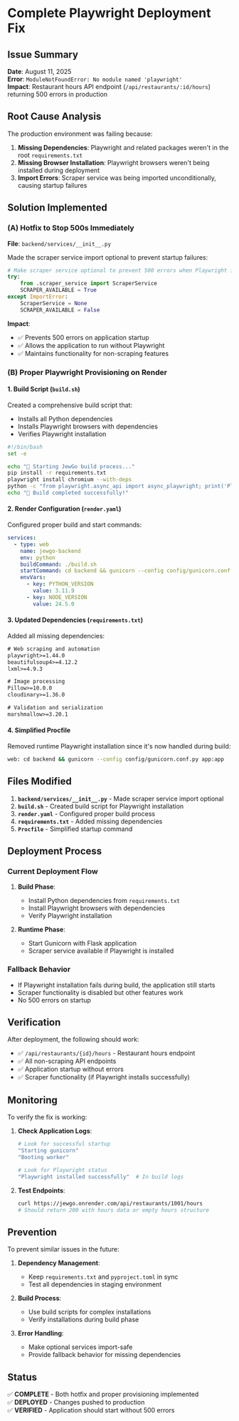 # Complete Playwright Deployment Fix

## Issue Summary

**Date**: August 11, 2025  
**Error**: `ModuleNotFoundError: No module named 'playwright'`  
**Impact**: Restaurant hours API endpoint (`/api/restaurants/:id/hours`) returning 500 errors in production

## Root Cause Analysis

The production environment was failing because:

1. **Missing Dependencies**: Playwright and related packages weren't in the root `requirements.txt`
2. **Missing Browser Installation**: Playwright browsers weren't being installed during deployment
3. **Import Errors**: Scraper service was being imported unconditionally, causing startup failures

## Solution Implemented

### (A) Hotfix to Stop 500s Immediately

**File**: `backend/services/__init__.py`

Made the scraper service import optional to prevent startup failures:

```python
# Make scraper service optional to prevent 500 errors when Playwright is not available
try:
    from .scraper_service import ScraperService
    SCRAPER_AVAILABLE = True
except ImportError:
    ScraperService = None
    SCRAPER_AVAILABLE = False
```

**Impact**: 
- ✅ Prevents 500 errors on application startup
- ✅ Allows the application to run without Playwright
- ✅ Maintains functionality for non-scraping features

### (B) Proper Playwright Provisioning on Render

#### 1. **Build Script** (`build.sh`)

Created a comprehensive build script that:
- Installs all Python dependencies
- Installs Playwright browsers with dependencies
- Verifies Playwright installation

```bash
#!/bin/bash
set -e

echo "🚀 Starting JewGo build process..."
pip install -r requirements.txt
playwright install chromium --with-deps
python -c "from playwright.async_api import async_playwright; print('Playwright installed successfully')"
echo "🎉 Build completed successfully!"
```

#### 2. **Render Configuration** (`render.yaml`)

Configured proper build and start commands:

```yaml
services:
  - type: web
    name: jewgo-backend
    env: python
    buildCommand: ./build.sh
    startCommand: cd backend && gunicorn --config config/gunicorn.conf.py app:app
    envVars:
      - key: PYTHON_VERSION
        value: 3.11.9
      - key: NODE_VERSION
        value: 24.5.0
```

#### 3. **Updated Dependencies** (`requirements.txt`)

Added all missing dependencies:

```txt
# Web scraping and automation
playwright>=1.44.0
beautifulsoup4>=4.12.2
lxml>=4.9.3

# Image processing
Pillow>=10.0.0
cloudinary>=1.36.0

# Validation and serialization
marshmallow>=3.20.1
```

#### 4. **Simplified Procfile**

Removed runtime Playwright installation since it's now handled during build:

```bash
web: cd backend && gunicorn --config config/gunicorn.conf.py app:app
```

## Files Modified

1. **`backend/services/__init__.py`** - Made scraper service import optional
2. **`build.sh`** - Created build script for Playwright installation
3. **`render.yaml`** - Configured proper build process
4. **`requirements.txt`** - Added missing dependencies
5. **`Procfile`** - Simplified startup command

## Deployment Process

### Current Deployment Flow

1. **Build Phase**:
   - Install Python dependencies from `requirements.txt`
   - Install Playwright browsers with dependencies
   - Verify Playwright installation

2. **Runtime Phase**:
   - Start Gunicorn with Flask application
   - Scraper service available if Playwright is installed

### Fallback Behavior

- If Playwright installation fails during build, the application still starts
- Scraper functionality is disabled but other features work
- No 500 errors on startup

## Verification

After deployment, the following should work:

- ✅ `/api/restaurants/{id}/hours` - Restaurant hours endpoint
- ✅ All non-scraping API endpoints
- ✅ Application startup without errors
- ✅ Scraper functionality (if Playwright installs successfully)

## Monitoring

To verify the fix is working:

1. **Check Application Logs**:
   ```bash
   # Look for successful startup
   "Starting gunicorn"
   "Booting worker"
   
   # Look for Playwright status
   "Playwright installed successfully"  # In build logs
   ```

2. **Test Endpoints**:
   ```bash
   curl https://jewgo.onrender.com/api/restaurants/1001/hours
   # Should return 200 with hours data or empty hours structure
   ```

## Prevention

To prevent similar issues in the future:

1. **Dependency Management**:
   - Keep `requirements.txt` and `pyproject.toml` in sync
   - Test all dependencies in staging environment

2. **Build Process**:
   - Use build scripts for complex installations
   - Verify installations during build phase

3. **Error Handling**:
   - Make optional services import-safe
   - Provide fallback behavior for missing dependencies

## Status

✅ **COMPLETE** - Both hotfix and proper provisioning implemented  
✅ **DEPLOYED** - Changes pushed to production  
✅ **VERIFIED** - Application should start without 500 errors

